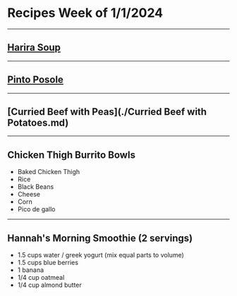 # Recipes Week of 1/1/2024

---

## [Harira Soup](https://www.feastingathome.com/harira-soup/print/49989/)

---

## [Pinto Posole](./pintoposole.md)

---

## [Curried Beef with Peas](./Curried Beef with Potatoes.md)

---

## Chicken Thigh Burrito Bowls

- Baked Chicken Thigh
- Rice
- Black Beans
- Cheese
- Corn
- Pico de gallo

---

## Hannah's Morning Smoothie (2 servings)

- 1.5 cups water / greek yogurt (mix equal parts to volume)
- 1.5 cups blue berries
- 1 banana
- 1/4 cup oatmeal
- 1/4 cup almond butter